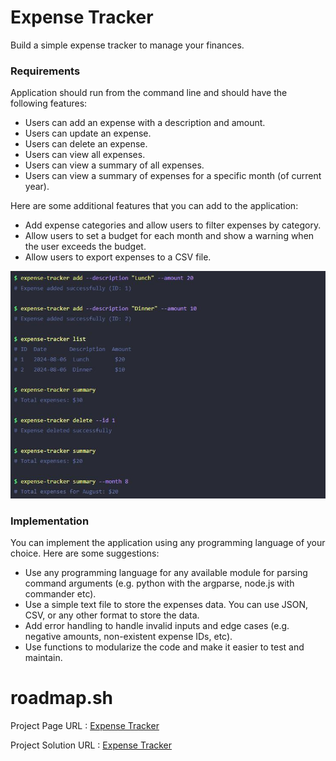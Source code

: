 # Expense Tracker

Build a simple expense tracker to manage your finances.

### Requirements

Application should run from the command line and should have the following features:

- Users can add an expense with a description and amount.
- Users can update an expense.
- Users can delete an expense.
- Users can view all expenses.
- Users can view a summary of all expenses.
- Users can view a summary of expenses for a specific month (of current year).

Here are some additional features that you can add to the application:

- Add expense categories and allow users to filter expenses by category.
- Allow users to set a budget for each month and show a warning when the user exceeds the budget.
- Allow users to export expenses to a CSV file.

![Expense Tracker CLI](expense-tracker.JPG)

### Implementation

You can implement the application using any programming language of your choice. Here are some suggestions:

- Use any programming language for any available module for parsing command arguments (e.g. python with the argparse, node.js with commander etc).
- Use a simple text file to store the expenses data. You can use JSON, CSV, or any other format to store the data.
- Add error handling to handle invalid inputs and edge cases (e.g. negative amounts, non-existent expense IDs, etc).
- Use functions to modularize the code and make it easier to test and maintain.

# roadmap.sh

Project Page URL : [Expense Tracker](https://roadmap.sh/projects/expense-tracker)

Project Solution URL : [Expense Tracker](https://roadmap.sh/projects/expense-tracker/solutions?u=6479cefec4ec366ad5b78274)
